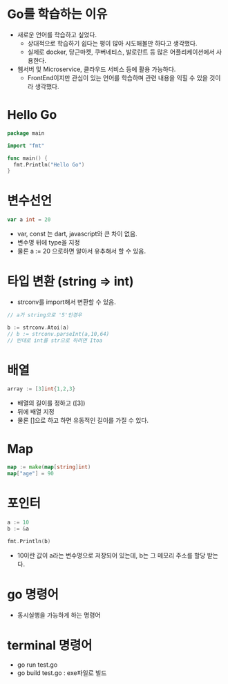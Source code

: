 # Go를 학습하는 이유
- 새로운 언어를 학습하고 싶었다.
  - 상대적으로 학습하기 쉽다는 평이 많아 시도해볼만 하다고 생각했다.
  - 실제로 docker, 당근마켓, 쿠버네티스, 발로란트 등 많은 어플리케이션에서 사용한다.
- 웹서버 및 Microservice, 클라우드 서비스 등에 활용 가능하다.
  - FrontEnd이지만 관심이 있는 언어를 학습하며 관련 내용을 익힐 수 있을 것이라 생각했다.

# Hello Go
```go
package main

import "fmt"

func main() {
  fmt.Println("Hello Go")
}
```

# 변수선언
```go
var a int = 20
```
- var, const 는 dart, javascript와 큰 차이 없음.
- 변수명 뒤에 type을 지정
- 물론 a := 20 으로하면 알아서 유추해서 할 수 있음.

# 타입 변환 (string => int)
- strconv를 import해서 변환할 수 있음.
```go
// a가 string으로 '5'인경우

b := strconv.Atoi(a)
// b := strconv.parseInt(a,10,64)
// 반대로 int를 str으로 하려면 Itoa
```


# 배열
```go
array := [3]int{1,2,3}
```
- 배열의 길이를 정하고 ([3])
- 뒤에 배열 지정
- 물론 []으로 하고 하면 유동적인 길이를 가질 수 있다.

# Map
```go
map := make(map[string]int)
map["age"] = 90
```

# 포인터
```go
a := 10
b := &a

fmt.Println(b)
```
- 10이란 값이 a라는 변수명으로 저장되어 있는데, b는 그 메모리 주소를 할당 받는다.

# go 명령어
- 동시실행을 가능하게 하는 명령어

# terminal 명령어
- go run test.go
- go build test.go : exe파일로 빌드
